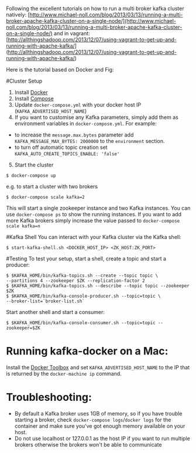 Following the excellent tutorials on how to run a multi broker kafka cluster natively:
[http://www.michael-noll.com/blog/2013/03/13/running-a-multi-broker-apache-kafka-cluster-on-a-single-node/](http://www.michael-noll.com/blog/2013/03/13/running-a-multi-broker-apache-kafka-cluster-on-a-single-node/) and in vagrant: [http://allthingshadoop.com/2013/12/07/using-vagrant-to-get-up-and-running-with-apache-kafka/] (http://allthingshadoop.com/2013/12/07/using-vagrant-to-get-up-and-running-with-apache-kafka/)

Here is the tutorial based on Docker and Fig:

#Cluster Setup
1. Install [Docker](https://www.docker.io/gettingstarted/#h_installation) 
2. Install [Compose](http://docs.docker.com/compose/install/)
3. Update ```docker-compose.yml``` with your docker host IP (```KAFKA_ADVERTISED_HOST_NAME```) 
4. If you want to customise any Kafka parameters, simply add them as environment variables in ```docker-compose.yml```. For example:
  * to increase the ```message.max.bytes``` parameter add ```KAFKA_MESSAGE_MAX_BYTES: 2000000``` to the ```environment``` section. 
  * to turn off automatic topic creation set ```KAFKA_AUTO_CREATE_TOPICS_ENABLE: 'false'```
5. Start the cluster

```
$ docker-compose up
```

e.g. to start a cluster with two brokers

```
$ docker-compose scale kafka=2
```

This will start a single zookeeper instance and two Kafka instances. You can use ```docker-compose ps``` to show the running instances. If you want to add more Kafka brokers simply increase the value passed to ```docker-compose scale kafka=n```


#Kafka Shell
You can interact with your Kafka cluster via the Kafka shell:

```
$ start-kafka-shell.sh <DOCKER_HOST_IP> <ZK_HOST:ZK_PORT>
```

#Testing
To test your setup, start a shell, create a topic and start a producer:
```
$ $KAFKA_HOME/bin/kafka-topics.sh --create --topic topic \
--partitions 4 --zookeeper $ZK --replication-factor 2
$ $KAFKA_HOME/bin/kafka-topics.sh --describe --topic topic --zookeeper $ZK 
$ $KAFKA_HOME/bin/kafka-console-producer.sh --topic=topic \
--broker-list=`broker-list.sh`
```

Start another shell and start a consumer:

```
$ $KAFKA_HOME/bin/kafka-console-consumer.sh --topic=topic --zookeeper=$ZK
```

# Running kafka-docker on a Mac:

Install the [Docker Toolbox](https://www.docker.com/products/docker-toolbox) and set ```KAFKA_ADVERTISED_HOST_NAME``` to the IP that is returned by the ```docker-machine ip``` command.

# Troubleshooting:

* By default a Kafka broker uses 1GB of memory, so if you have trouble starting a broker, check ```docker-compose logs```/```docker logs``` for the container and make sure you've got enough memory available on your host.
* Do not use localhost or 127.0.0.1 as the host IP if you want to run multiple brokers otherwise the brokers won't be able to communicate